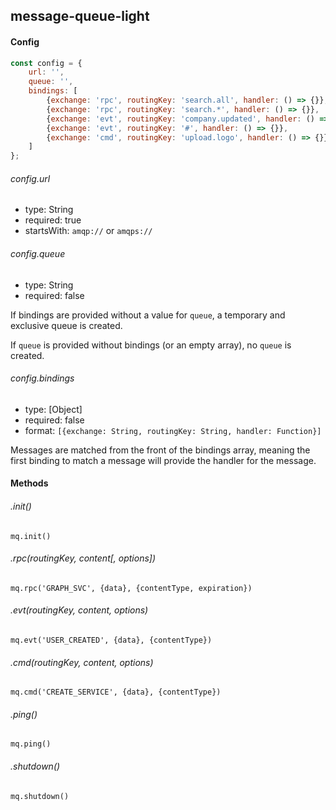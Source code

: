 ## message-queue-light

#### Config

```js
const config = {
	url: '',
	queue: '',
	bindings: [
		{exchange: 'rpc', routingKey: 'search.all', handler: () => {}},
		{exchange: 'rpc', routingKey: 'search.*', handler: () => {}},
		{exchange: 'evt', routingKey: 'company.updated', handler: () => {}},
		{exchange: 'evt', routingKey: '#', handler: () => {}},
		{exchange: 'cmd', routingKey: 'upload.logo', handler: () => {}}
	]
};
```

###### config.url
- type: String
- required: true
- startsWith: `amqp://` or `amqps://`

###### config.queue
- type: String
- required: false

If bindings are provided without a value for `queue`, a temporary and exclusive queue is created.

If `queue` is provided without bindings (or an empty array), no `queue` is created.

###### config.bindings
- type: [Object]
- required: false
- format: `[{exchange: String, routingKey: String, handler: Function}]`

Messages are matched from the front of the bindings array, meaning the first binding to match a message will provide the handler for the message.


#### Methods

###### .init()
`mq.init()`

###### .rpc(routingKey, content[, options])
`mq.rpc('GRAPH_SVC', {data}, {contentType, expiration})`

###### .evt(routingKey, content, options)
`mq.evt('USER_CREATED', {data}, {contentType})`

###### .cmd(routingKey, content, options)
`mq.cmd('CREATE_SERVICE', {data}, {contentType})`

###### .ping()
`mq.ping()`

###### .shutdown()
`mq.shutdown()`
